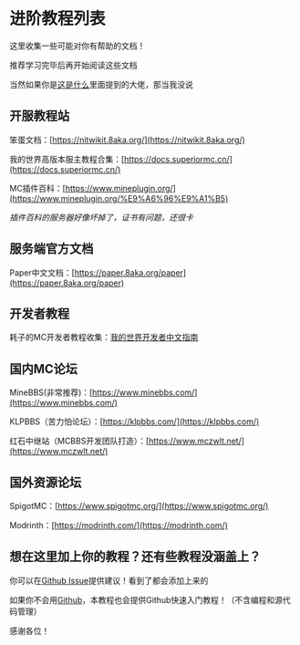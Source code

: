 # 进阶教程列表

这里收集一些可能对你有帮助的文档！

推荐学习完毕后再开始阅读这些文档

当然如果你是[这是什么](/前言/0.1.T-这是什么)里面提到的大佬，那当我没说

## 开服教程站

笨蛋文档：[https://nitwikit.8aka.org/](https://nitwikit.8aka.org/)

我的世界高版本服主教程合集：[https://docs.superiormc.cn/](https://docs.superiormc.cn/)

MC插件百科：[https://www.mineplugin.org/](https://www.mineplugin.org/%E9%A6%96%E9%A1%B5)

*插件百科的服务器好像坏掉了，证书有问题，还很卡*

## 服务端官方文档

Paper中文文档：[https://paper.8aka.org/paper](https://paper.8aka.org/paper)

## 开发者教程

耗子的MC开发者教程收集：[我的世界开发者中文指南](https://mouse0w0.github.io/MinecraftDeveloperGuide/)

## 国内MC论坛

MineBBS(非常推荐)：[https://www.minebbs.com/](https://www.minebbs.com/)

KLPBBS（苦力怕论坛）：[https://klpbbs.com/](https://klpbbs.com/)

红石中继站（MCBBS开发团队打造）：[https://www.mczwlt.net/](https://www.mczwlt.net/)

## 国外资源论坛

SpigotMC：[https://www.spigotmc.org/](https://www.spigotmc.org/)

Modrinth：[https://modrinth.com/](https://modrinth.com/)

## 想在这里加上你的教程？还有些教程没涵盖上？

你可以在[Github Issue](https://github.com/moran0710/MCServerHowTo/issues)提供建议！看到了都会添加上来的

如果你不会用[Github](https://github.com/)，本教程也会提供Github快速入门教程！（不含编程和源代码管理）

感谢各位！

